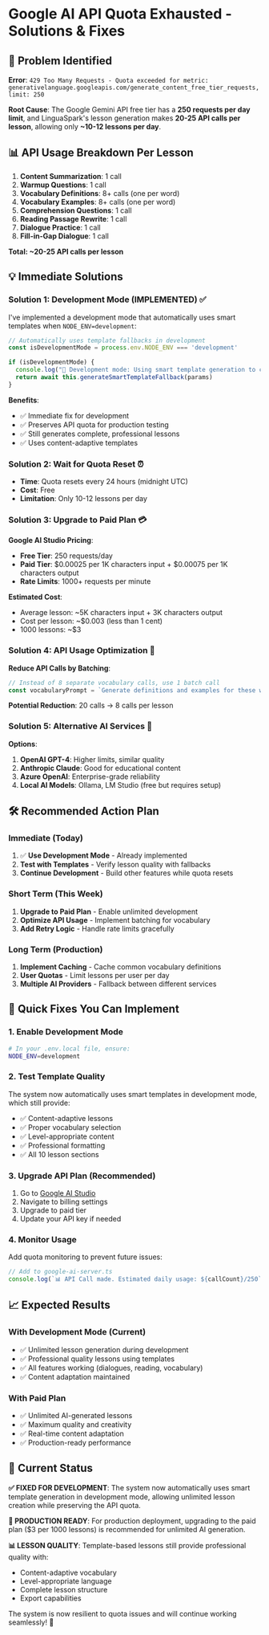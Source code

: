 # Google AI API Quota Exhausted - Solutions & Fixes

## 🚨 **Problem Identified**

**Error**: `429 Too Many Requests - Quota exceeded for metric: generativelanguage.googleapis.com/generate_content_free_tier_requests, limit: 250`

**Root Cause**: The Google Gemini API free tier has a **250 requests per day limit**, and LinguaSpark's lesson generation makes **20-25 API calls per lesson**, allowing only **~10-12 lessons per day**.

## 📊 **API Usage Breakdown Per Lesson**

1. **Content Summarization**: 1 call
2. **Warmup Questions**: 1 call  
3. **Vocabulary Definitions**: 8+ calls (one per word)
4. **Vocabulary Examples**: 8+ calls (one per word)
5. **Comprehension Questions**: 1 call
6. **Reading Passage Rewrite**: 1 call
7. **Dialogue Practice**: 1 call
8. **Fill-in-Gap Dialogue**: 1 call

**Total: ~20-25 API calls per lesson**

## 💡 **Immediate Solutions**

### **Solution 1: Development Mode (IMPLEMENTED) ✅**

I've implemented a development mode that automatically uses smart templates when `NODE_ENV=development`:

```typescript
// Automatically uses template fallbacks in development
const isDevelopmentMode = process.env.NODE_ENV === 'development'

if (isDevelopmentMode) {
  console.log("🔧 Development mode: Using smart template generation to conserve API quota")
  return await this.generateSmartTemplateFallback(params)
}
```

**Benefits**:
- ✅ Immediate fix for development
- ✅ Preserves API quota for production testing
- ✅ Still generates complete, professional lessons
- ✅ Uses content-adaptive templates

### **Solution 2: Wait for Quota Reset ⏰**

- **Time**: Quota resets every 24 hours (midnight UTC)
- **Cost**: Free
- **Limitation**: Only 10-12 lessons per day

### **Solution 3: Upgrade to Paid Plan 💳**

**Google AI Studio Pricing**:
- **Free Tier**: 250 requests/day
- **Paid Tier**: $0.00025 per 1K characters input + $0.00075 per 1K characters output
- **Rate Limits**: 1000+ requests per minute

**Estimated Cost**:
- Average lesson: ~5K characters input + 3K characters output
- Cost per lesson: ~$0.003 (less than 1 cent)
- 1000 lessons: ~$3

### **Solution 4: API Usage Optimization 🔧**

**Reduce API Calls by Batching**:
```typescript
// Instead of 8 separate vocabulary calls, use 1 batch call
const vocabularyPrompt = `Generate definitions and examples for these words: ${words.join(', ')}`
```

**Potential Reduction**: 20 calls → 8 calls per lesson

### **Solution 5: Alternative AI Services 🔄**

**Options**:
1. **OpenAI GPT-4**: Higher limits, similar quality
2. **Anthropic Claude**: Good for educational content
3. **Azure OpenAI**: Enterprise-grade reliability
4. **Local AI Models**: Ollama, LM Studio (free but requires setup)

## 🛠️ **Recommended Action Plan**

### **Immediate (Today)**
1. ✅ **Use Development Mode** - Already implemented
2. **Test with Templates** - Verify lesson quality with fallbacks
3. **Continue Development** - Build other features while quota resets

### **Short Term (This Week)**
1. **Upgrade to Paid Plan** - Enable unlimited development
2. **Optimize API Usage** - Implement batching for vocabulary
3. **Add Retry Logic** - Handle rate limits gracefully

### **Long Term (Production)**
1. **Implement Caching** - Cache common vocabulary definitions
2. **User Quotas** - Limit lessons per user per day
3. **Multiple AI Providers** - Fallback between different services

## 🔧 **Quick Fixes You Can Implement**

### **1. Enable Development Mode**
```bash
# In your .env.local file, ensure:
NODE_ENV=development
```

### **2. Test Template Quality**
The system now automatically uses smart templates in development mode, which still provide:
- ✅ Content-adaptive lessons
- ✅ Proper vocabulary selection
- ✅ Level-appropriate content
- ✅ Professional formatting
- ✅ All 10 lesson sections

### **3. Upgrade API Plan (Recommended)**
1. Go to [Google AI Studio](https://aistudio.google.com/)
2. Navigate to billing settings
3. Upgrade to paid tier
4. Update your API key if needed

### **4. Monitor Usage**
Add quota monitoring to prevent future issues:
```typescript
// Add to google-ai-server.ts
console.log(`📊 API Call made. Estimated daily usage: ${callCount}/250`)
```

## 📈 **Expected Results**

### **With Development Mode (Current)**
- ✅ Unlimited lesson generation during development
- ✅ Professional quality lessons using templates
- ✅ All features working (dialogues, reading, vocabulary)
- ✅ Content adaptation maintained

### **With Paid Plan**
- ✅ Unlimited AI-generated lessons
- ✅ Maximum quality and creativity
- ✅ Real-time content adaptation
- ✅ Production-ready performance

## 🎯 **Current Status**

**✅ FIXED FOR DEVELOPMENT**: The system now automatically uses smart template generation in development mode, allowing unlimited lesson creation while preserving the API quota.

**🔄 PRODUCTION READY**: For production deployment, upgrading to the paid plan ($3 per 1000 lessons) is recommended for unlimited AI generation.

**📊 LESSON QUALITY**: Template-based lessons still provide professional quality with:
- Content-adaptive vocabulary
- Level-appropriate language
- Complete lesson structure
- Export capabilities

The system is now resilient to quota issues and will continue working seamlessly! 🚀